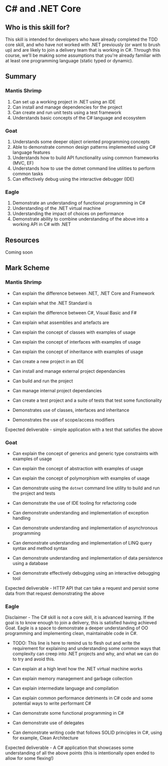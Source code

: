 # C# and .NET Core

## Who is this skill for?

This skill is intended for developers who have already completed the TDD core skill, and who have not worked with .NET previously (or want to brush up) and are likely to join a delivery team that is working in C#.
Through this course, we'll be making some assumptions that you're already familiar with at least one programming language (static typed or dynamic).

## Summary
### Mantis Shrimp
1. Can set up a working project in .NET using an IDE
2. Can install and manage dependencies for the project
3. Can create and run unit tests using a test framework
4. Understands basic concepts of the C# language and ecosystem

### Goat
1. Understands some deeper object oriented programming concepts
2. Able to demonstrate common design patterns implemented using C# language features
3. Understands how to build API functionality using common frameworks (MVC, EF)
4. Understands how to use the dotnet command line utilities to perform common tasks
5. Can effectively debug using the interactive debugger (IDE)

### Eagle
1. Demonstrate an understanding of functional programming in C#
2. Understanding of the .NET virtual machine
3. Understanding the impact of choices on performance
4. Demonstrate ability to combine understanding of the above into a working API in C# with .NET

## Resources
Coming soon

## Mark Scheme
### Mantis Shrimp

- Can explain the difference between .NET, .NET Core and Framework
- Can explain what the .NET Standard is
- Can explain the difference between C#, Visual Basic and F#
- Can explain what assemblies and artefacts are
- Can explain the concept of classes with examples of usage
- Can explain the concept of interfaces with examples of usage
- Can explain the concept of inheritance with examples of usage

- Can create a new project in an IDE
- Can install and manage external project dependancies
- Can build and run the project
- Can manage internal project dependancies
- Can create a test project and a suite of tests that test some functionality
- Demonstrates use of classes, interfaces and inheritance
- Demonstrates the use of scope/access modifiers

Expected deliverable - simple application with a test that satisfies the above

### Goat

- Can explain the concept of generics and generic type constraints with examples of usage
- Can explain the concept of abstraction with examples of usage
- Can explain the concept of polymorphism with examples of usage

- Can demonstrate using the `dotnet` command line utility to build and run the project and tests
- Can demonstrate the use of IDE tooling for refactoring code

- Can demonstrate understanding and implementation of exception handling
- Can demonstrate understanding and implementation of asynchronous programming
- Can demonstrate understanding and implementation of LINQ query syntax and method syntax
- Can demonstrate understanding and implementation of data persistence using a database
- Can demonstrate effectively debugging using an interactive debugging tool

Expected deliverable - HTTP API that can take a request and persist some data from that request demonstrating the above

### Eagle
Disclaimer - The C# skill is not a core skill, it is advanced learning. If the goal is to know enough to join a delivery, this is satisfied having achieved Goat.
Eagle is a space to demonstrate a deeper understanding of OO programming and implementing clean, maintainable code in C#.

- TODO: This line is here to remind us to flesh out and write the requirement for explaining and understanding some common ways that complexity can creep into .NET projects and why, and what we can do to try and avoid this.

- Can explain at a high level how the .NET virtual machine works
 - Can explain memory management and garbage collection
 - Can explain intermediate language and compilation
- Can explain common performance detriments in C# code and some potential ways to write performant C#

- Can demonstrate some functional programming in C#
 - Can demonstrate use of delegates
- Can demonstrate writing code that follows SOLID principles in C#, using for example, Clean Architecture

Expected deliverable - A C# application that showcases some understanding of all the above points (this is intentionally open ended to allow for some flexing!)
